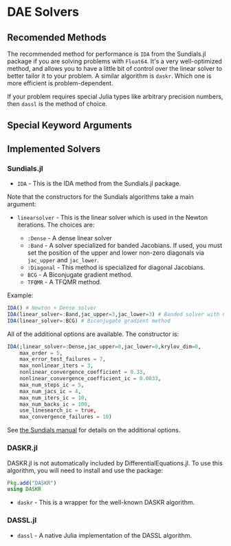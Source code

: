 # DAE Solvers

## Recomended Methods

The recommended method for performance is `IDA` from the Sundials.jl package if you
are solving problems with `Float64`. It's a very well-optimized method, and allows
you to have a little bit of control over the linear solver to better tailor it
to your problem. A similar algorithm is `daskr`. Which one is more efficient
is problem-dependent.

If your problem requires special Julia types like arbitrary precision numbers,
then `dassl` is the method of choice.

## Special Keyword Arguments

## Implemented Solvers

### Sundials.jl

- `IDA` - This is the IDA method from the Sundials.jl package.

Note that the constructors for the Sundials algorithms take a main argument:

- `linearsolver` - This is the linear solver which is used in the Newton iterations.
  The choices are:

  - `:Dense` - A dense linear solver
  - `:Band` - A solver specialized for banded Jacobians. If used, you must set the
    position of the upper and lower non-zero diagonals via `jac_upper` and
    `jac_lower`.
  - `:Diagonal` - This method is specialized for diagonal Jacobians.
  - `BCG` - A Biconjugate gradient method.
  - `TFQMR` - A TFQMR method.

Example:

```julia
IDA() # Newton + Dense solver
IDA(linear_solver=:Band,jac_upper=3,jac_lower=3) # Banded solver with nonzero diagonals 3 up and 3 down
IDA(linear_solver=:BCG) # Biconjugate gradient method                                   
```

All of the additional options are available. The constructor is:

```julia
IDA(;linear_solver=:Dense,jac_upper=0,jac_lower=0,krylov_dim=0,
    max_order = 5,
    max_error_test_failures = 7,
    max_nonlinear_iters = 3,
    nonlinear_convergence_coefficient = 0.33,
    nonlinear_convergence_coefficient_ic = 0.0033,
    max_num_steps_ic = 5,
    max_num_jacs_ic = 4,
    max_num_iters_ic = 10,
    max_num_backs_ic = 100,
    use_linesearch_ic = true,
    max_convergence_failures = 10)
```

See [the Sundials manual](https://computation.llnl.gov/sites/default/files/public/ida_guide.pdf)
for details on the additional options.

### DASKR.jl

DASKR.jl is not automatically included by DifferentialEquations.jl. To use this
algorithm, you will need to install and use the package:

```julia
Pkg.add("DASKR")
using DASKR
```

- `daskr` - This is a wrapper for the well-known DASKR algorithm.

### DASSL.jl

- `dassl` - A native Julia implementation of the DASSL algorithm.
